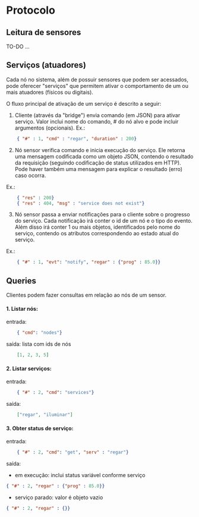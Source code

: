 # Protocolo

## Leitura de sensores
TO-DO ...

## Serviços (atuadores)

Cada nó no sistema, além de possuir sensores que podem ser acessados, pode oferecer "serviços" que permitem ativar o comportamento de um ou mais atuadores (físicos ou digitais).

O fluxo principal de ativação de um serviço é descrito a seguir:

1. Cliente (através da "bridge") envia comando (em JSON) para ativar serviço. Valor inclui nome do comando, # do nó alvo e pode incluir argumentos (opcionais).
Ex.:
```json
	{ "#" : 1, "cmd" : "regar", "duration" : 200}
```
2. Nó sensor verifica comando e inicia execução do serviço. Ele retorna uma mensagem codificada como um objeto JSON, contendo o resultado da requisição (seguindo codificação de status utilizados em HTTP). Pode haver também uma mensagem para explicar o resultado (erro) caso ocorra.

Ex.:
```json
	{ "res" : 200}
	{ "res" : 404, "msg" : "service does not exist"}
```
3. Nó sensor passa a enviar notificações para o cliente sobre o progresso do serviço. Cada notificação irá conter o id de um nó e o tipo do evento. Além disso irá conter 1 ou mais objetos, identificados pelo nome do serviço, contendo os atributos correspondendo ao estado atual do serviço.

Ex.:
```json
	{ "#" : 1, "evt": "notify", "regar" : {"prog" : 85.0}}
```

## Queries

Clientes podem fazer consultas em relação ao nós de um sensor.

#### 1. Listar nós:

entrada: 
```json
	{ "cmd": "nodes"}
```

saída: lista com ids de nós
```json
	[1, 2, 3, 5]
```

#### 2. Listar serviços:

entrada: 
```json
	{ "#" : 2, "cmd": "services"}
```

saída:
```json
	["regar", "iluminar"]
```

#### 3. Obter status de serviço:

entrada: 
```json
	{ "#" : 2, "cmd": "get", "serv" : "regar"}
```

saída:

* em execução: inclui status variável conforme serviço
```json
{ "#" : 2, "regar" : {"prog" : 85.0}}
```
* serviço parado: valor é objeto vazio
```json
{ "#" : 2, "regar" : {}}
```